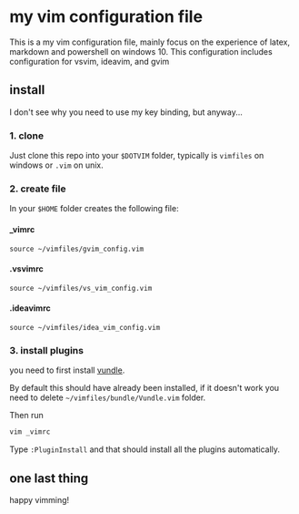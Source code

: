 # my vim configuration file
This is a my vim configuration file, mainly focus on the experience of latex, markdown and powershell on windows 10. This configuration includes configuration for vsvim, ideavim, and gvim

## install
I don't see why you need to use my key binding, but anyway...

### 1. clone 
Just clone this repo into your `$DOTVIM` folder, typically is `vimfiles` on windows or `.vim` on unix.

### 2. create file
In your `$HOME` folder creates the following file:

#### _vimrc
```vim
source ~/vimfiles/gvim_config.vim
```

#### .vsvimrc
```vim
source ~/vimfiles/vs_vim_config.vim
```

#### .ideavimrc
```vim
source ~/vimfiles/idea_vim_config.vim
```

### 3. install plugins
you need to first install [vundle](https://github.com/VundleVim/Vundle.vim).

By default this should have already been installed, if it doesn't work you need to delete `~/vimfiles/bundle/Vundle.vim` folder.

Then run 

```bash
vim _vimrc
```

Type `:PluginInstall` and that should install all the plugins automatically.

## one last thing
happy vimming!
